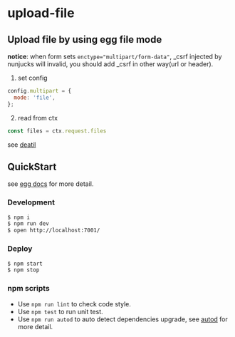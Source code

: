 # upload-file

## Upload file by using egg file mode

**notice**: when form sets ``enctype="multipart/form-data"``, _csrf injected by nunjucks will invalid, you should add _csrf in other way(url or header).

1. set config
```js
config.multipart = {
  mode: 'file',
};
```

2. read from ctx
```js
const files = ctx.request.files
```

see [deatil](https://eggjs.org/zh-cn/basics/controller.html#%E8%8E%B7%E5%8F%96%E4%B8%8A%E4%BC%A0%E7%9A%84%E6%96%87%E4%BB%B6)

## QuickStart

<!-- add docs here for user -->

see [egg docs][egg] for more detail.

### Development

```bash
$ npm i
$ npm run dev
$ open http://localhost:7001/
```

### Deploy

```bash
$ npm start
$ npm stop
```

### npm scripts

- Use `npm run lint` to check code style.
- Use `npm test` to run unit test.
- Use `npm run autod` to auto detect dependencies upgrade, see [autod](https://www.npmjs.com/package/autod) for more detail.


[egg]: https://eggjs.org